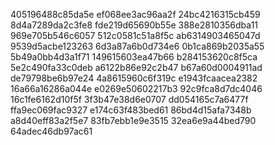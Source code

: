 405196488c85da5e
ef068ee3ac96aa2f
24bc4216315cb459
8d4a7289da2c3fe8
fde219d65690b55e
388e2810356dba11
969e705b546c6057
512c0581c51a8f5c
ab6314903465047d
9539d5acbe123263
6d3a87a6b0d734e6
0b1ca869b2035a55
5b49a0bb4d3a1f71
149615603ea47b66
b284153620c8f5ca
5e2c490fa33c0deb
a6122b86e92c2b47
b67a60d0004911ad
de79798be6b97e24
4a8615960c6f319c
e1943fcaacea2382
16a66a16286a044e
e0269e50602217b3
92c9fca8d7dc4046
16c1fe6162d10f5f
3f3b47e38d6e0707
dd054165c7a6477f
ffa9ec069fac9327
e174c63f483bed61
86bd4d15afa7348b
a8d40eff83a2f5e7
83fb7ebb1e9e3515
32ea6e9a44bed790
64adec46db97ac61
